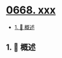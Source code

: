 # [0668. xxx](https://github.com/Tdahuyou/TNotes.leetcode/tree/main/notes/0668.%20xxx)

<!-- region:toc -->

- [1. 📝 概述](#1--概述)

<!-- endregion:toc -->

## 1. 📝 概述

